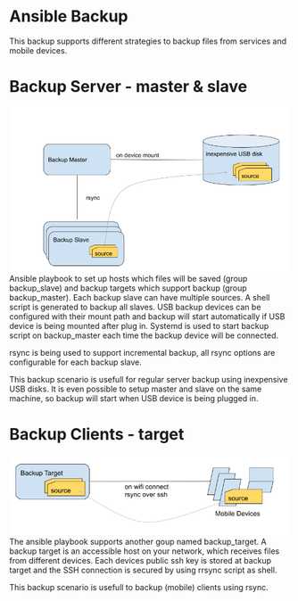 # Ansible Backup

This backup supports different strategies to backup files from services and mobile devices. 

# Backup Server - master & slave
![Backup Scenario 1](./doc/master_and_slave.png)
Ansible playbook to set up hosts which files will be saved (group backup_slave) and backup targets which support backup (group backup_master). Each backup slave can have multiple sources. A shell script is generated to backup all slaves. USB backup devices can be configured with their mount path and backup will start automatically if USB device is being mounted after plug in. Systemd is used to start backup script on backup_master each time the backup device will be connected.

rsync is being used to support incremental backup, all rsync options are configurable for each backup slave.

This backup scenario is usefull for regular server backup using inexpensive USB disks. It is even possible to setup master and slave on the same machine, so backup will start when USB device is being plugged in.

# Backup Clients - target
![Backup Scenario 2](./doc/backup_target.png)
The ansible playbook supports another goup named backup_target. A backup target is an accessible host on your network, which receives files from different devices. Each devices public ssh key is stored at backup target and the SSH connection is secured by using rrsync script as shell.

This backup scenario is usefull to backup (mobile) clients using rsync.